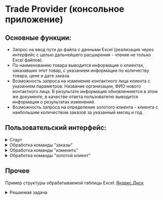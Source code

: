 # Trade Provider (консольное приложение)

## Основные функции:
+  Запрос на ввод пути до файла с данными Excel (реализация через интерфейс с целью дальнейшего расширения - чтения не только Excel файлов).
+  По наименованию товара выводится информация о клиентах, заказавших этот товар, с указанием информации по количеству товара, цене и дате заказа.
+  Возможность запроса на изменение контактного лица клиента с указанием параметров: Название организации, ФИО нового контактного лица. В результате информация обновленияется в этом же документе, в качестве ответа пользователю выводится информация о результатах изменений.
+  Возможность запроса на определение золотого клиента - клиента с наибольшим количеством заказов за указанный месяц и год.

## Пользовательский интерфейс:
<details> 
  <summary>Старт</summary>
  <img src="https://i.ibb.co/T8S3rgp/image.png" width="700" title="hover text">
</details>
<details> 
  <summary>Обработка команды "заказы"</summary>
  <img src="https://i.ibb.co/SdYbGZc/image.png" width="700" title="hover text">
</details>
<details> 
  <summary>Обработка команды "изменить"</summary>
  <img src="https://i.ibb.co/dDW9GvX/image.png" width="700" title="hover text">
</details>
<details> 
  <summary>Обработка команды "золотой клиент"</summary>
  <img src="https://i.ibb.co/Mp62TQs/image.png" width="700" title="hover text">
</details>

## Прочее
Пример структуры обрабатываемой таблицы Excel: <a href="https://disk.yandex.ru/i/aBsiWE18OL23gw">Яндекс.Диск</a>
<details> 
  <summary>Решаемая задача</summary>
  <img src="https://i.ibb.co/fxNQfwm/image.png" width="1200" title="hover text">
</details>

